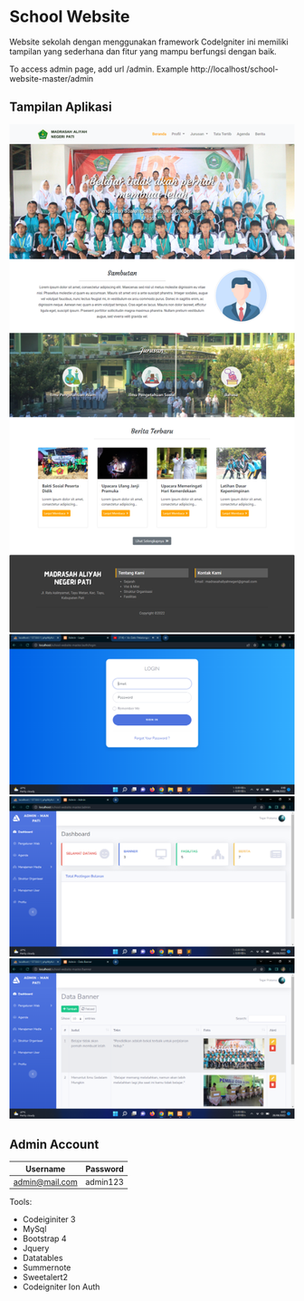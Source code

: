 # School Website
Website sekolah dengan menggunakan framework CodeIgniter ini memiliki tampilan yang sederhana dan fitur yang mampu berfungsi dengan baik.

To access admin page, add url /admin. Example http://localhost/school-website-master/admin

## Tampilan Aplikasi
![ss](asset/ss1.png)
![ss](asset/ss2.png)
![ss](asset/ss3.png)
![ss](asset/ss4.png)

## Admin Account
|    Username    | Password |
|:--------------:|---------:|
| admin@mail.com | admin123 |


Tools:
- Codeiginiter 3
- MySql
- Bootstrap 4
- Jquery
- Datatables
- Summernote
- Sweetalert2
- Codeigniter Ion Auth
